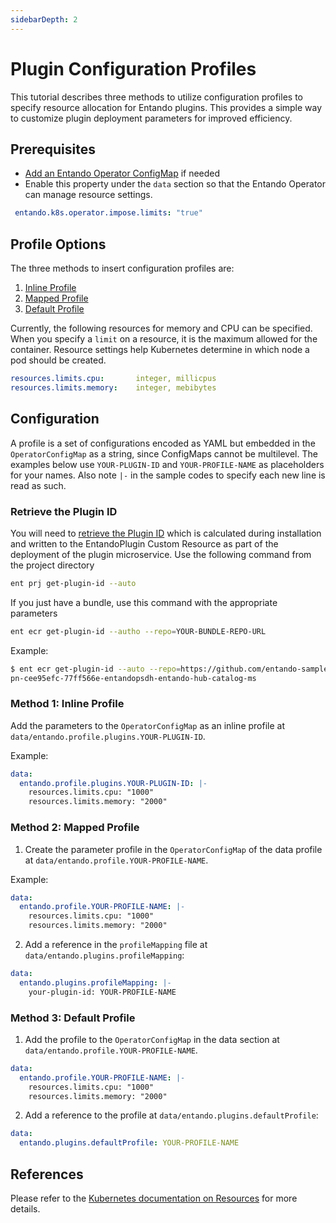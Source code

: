 ```yaml
---
sidebarDepth: 2
---
```


# Plugin Configuration Profiles

This tutorial describes three methods to utilize configuration profiles to specify resource allocation for Entando plugins. This provides a simple way to customize plugin deployment parameters for improved efficiency.

## Prerequisites
* [Add an Entando Operator ConfigMap](./entando-operator.md) if needed
* Enable this property under the `data` section so that the Entando Operator can manage resource settings.
```yaml
 entando.k8s.operator.impose.limits: "true"
```

## Profile Options

The three methods to insert configuration profiles are: 
1. [Inline Profile](#method-1-inline-profile)
2. [Mapped Profile](#method-2-mapped-profile)
3. [Default Profile](#method-3-default-profile)

Currently, the following resources for memory and CPU can be specified. When you specify a `limit` on a resource, it is the maximum allowed for the container. Resource settings help Kubernetes determine in which node a pod should be created.

```yaml
resources.limits.cpu:       integer, millicpus
resources.limits.memory:    integer, mebibytes
```

## Configuration
A profile is a set of configurations encoded as YAML but embedded in the `OperatorConfigMap` as a string, since ConfigMaps cannot be multilevel. The examples below use `YOUR-PLUGIN-ID` and `YOUR-PROFILE-NAME` as placeholders for your names. Also note `|-` in the sample codes to specify each new line is read as such.

### Retrieve the Plugin ID
You will need to [retrieve the Plugin ID](../../docs/reference/entando-cli.md) which is calculated during installation and written to the EntandoPlugin Custom Resource as part of the deployment of the plugin microservice. Use the following command from the project directory
```sh
ent prj get-plugin-id --auto
```

If you just have a bundle, use this command with the appropriate parameters
```sh
ent ecr get-plugin-id --autho --repo=YOUR-BUNDLE-REPO-URL
```
Example:
```sh
$ ent ecr get-plugin-id --auto --repo=https://github.com/entando-samples/entando-hub-application-bundle.git
pn-cee95efc-77ff566e-entandopsdh-entando-hub-catalog-ms
```

### Method 1: Inline Profile
Add the parameters to the `OperatorConfigMap` as an inline profile at `data/entando.profile.plugins.YOUR-PLUGIN-ID`. 

Example:

```yaml
data:
  entando.profile.plugins.YOUR-PLUGIN-ID: |-
    resources.limits.cpu: "1000"
    resources.limits.memory: "2000"
```
### Method 2: Mapped Profile
1. Create the parameter profile in the `OperatorConfigMap` of the data profile at `data/entando.profile.YOUR-PROFILE-NAME`.

Example:
```yaml
data:
  entando.profile.YOUR-PROFILE-NAME: |-
    resources.limits.cpu: "1000"
    resources.limits.memory: "2000"
```
2. Add a reference in the `profileMapping` file at `data/entando.plugins.profileMapping`:

```yaml
data:
  entando.plugins.profileMapping: |-
    your-plugin-id: YOUR-PROFILE-NAME
```

### Method 3: Default Profile
1. Add the profile to the `OperatorConfigMap` in the data section at `data/entando.profile.YOUR-PROFILE-NAME`.

```yaml
data:
  entando.profile.YOUR-PROFILE-NAME: |-
    resources.limits.cpu: "1000"
    resources.limits.memory: "2000"
```

2. Add a reference to the profile at ```data/entando.plugins.defaultProfile```:

```yaml
data:
  entando.plugins.defaultProfile: YOUR-PROFILE-NAME
```

## References
Please refer to the [Kubernetes documentation on Resources](https://kubernetes.io/docs/concepts/configuration/manage-resources-containers/) for more details.




